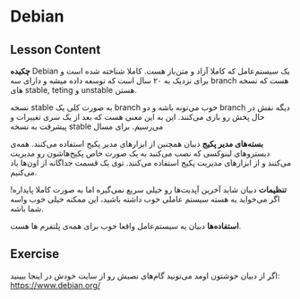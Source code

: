 # Debian

## Lesson Content

<b>چکیده</b>
Debian  یک سیستم‌عامل که کاملا آزاد و متن‌باز هست. کاملا شناخته شده است و برای نزدیک به ۲۰ سال است که توسعه داده میشه و دارای سه ‌branch هست که نسخه های stable, teting و unstable هستن.

نسخه stable به صورت کلی یک branch خوب می‌تونه باشه و دو  branch دیگه نقش در حال پخش رو بازی می‌کنند. این به این معنی هست که بعد از یک سری تغییرات و پیشرفت به نسخه ‌stable می‌رسیم. برای مسال

<b>بسته‌های مدیر پکیج</b>
دبیان همچنین از ابزارهای مدیر پکیج استفاده می‌کنند. همه‌ی دیستروهای لینوکسی که نصب می‌کنید به یک صورت خاص پکیج‌هاشون رو مدیریت می‌کنند و از ابزارهای مدیریت پکیج استفاده می‌کنند. توی یک قسمت جداگانه از اون‌ها یاد می‌کنیم.

<b>تنظیمات</b>
دبیان شاید آخرین آپدیت‌ها رو خیلی سریع نمی‌گیره اما به صورت کاملا پایداره! اگر می‌خواید یه هسته سیستم عاملی خوب داشته باشید، این ممکنه خیلی خوب واسه شما باشه.

<b>استفاده‌ها</b>
دبیان یه سیستم‌عامل واقعا خوب برای همه‌ی پلتفرم ها هست.


## Exercise

اگر از دبیان خوشتون اومد می‌تونید گام‌های نصبش رو از سایت خودش در اینجا ببینید: <a href='https://www.debian.org/'>https://www.debian.org/</a>
